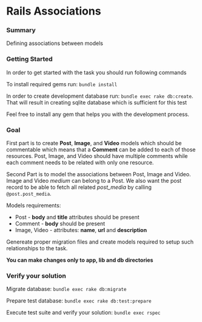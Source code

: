 # Rails Associations

### Summary
Defining associations between models

### Getting Started

In order to get started with the task you should run following commands

To install required gems run:
`bundle install`

In order to create development database run: `bundle exec rake db:create`. That will result in creating sqlite database which is sufficient for this test

Feel free to install any gem that helps you with the development process.


### Goal

First part is to create **Post**, **Image**, and **Video** models which should be commentable which means that a **Comment** can be added to each of those resources.
Post, Image, and Video should have multiple comments while each comment needs to be related with only one resource.

Second Part is to model the associations between Post, Image and Video. Image and Video *medium* can belong to a Post. We also want the post record to be able to fetch all related *post_media* by calling `@post.post_media`.

Models requirements:

* Post - **body** and **title** attributes should be present
* Comment - **body** should be present
* Image, Video - attributes: **name**, **url** and **description**

Genereate proper migration files and create models required to setup such relationships to the task.


**You can make changes only to app, lib and db directories**

### Verify your solution

Migrate database:
`bundle exec rake db:migrate`

Prepare test database: `bundle exec rake db:test:prepare`

Execute test suite and verify your solution:
 `bundle exec rspec`
